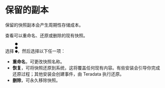 保留的副本
==========

保留的快照副本会产生周期性存储成本。

查看可以重命名、还原或删除的现有快照。

选择 ![more\_vert\_kebob-15px.svg](../Images/more_vert_kebob-15px.svg)，然后选择以下任一项：

-   **重命名**，可更改快照名称。
-   **恢复**，可将快照还原到系统，这将覆盖任何现有内容。有些安装会引导你完成还原过程；其他安装会创建事件，由 Teradata 执行还原。
-   **删除**，可永久移除快照。
